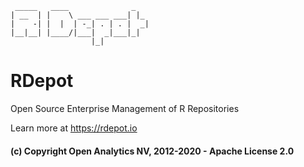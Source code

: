 ```
 _____   ____              _
| __  | |    \ ___ ___ ___| |_
|    -| |  |  | -_| . | . |  _|
|__|__| |____/|___|  _|___|_|
                  |_|

```

# RDepot

Open Source Enterprise Management of R Repositories

Learn more at https://rdepot.io

#### (c) Copyright Open Analytics NV, 2012-2020 - Apache License 2.0
